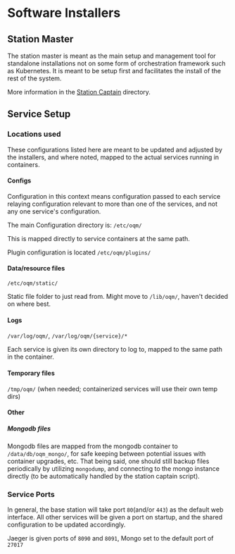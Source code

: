 # Software Installers

## Station Master

The station master is meant as the main setup and management tool for standalone installations not on some form of orchestration framework such as Kubernetes. It is meant to be setup first and facilitates the install of the rest of the system.

More information in the [Station Captain](../Station%20Captain/) directory.

## Service Setup

### Locations used

These configurations listed here are meant to be updated and adjusted by the installers, and where noted, mapped to the actual services running in containers.

#### Configs

Configuration in this context means configuration passed to each service relaying configuration relevant to more than one of the services, and not any one service's configuration.

The main Configuration directory is:
`/etc/oqm/`

This is mapped directly to service containers at the same path.

Plugin configuration is located `/etc/oqm/plugins/`

#### Data/resource files

`/etc/oqm/static/`

Static file folder to just read from. Might move to `/lib/oqm/`, haven't decided on where best.

#### Logs

`/var/log/oqm/`, `/var/log/oqm/{service}/*`

Each service is given its own directory to log to, mapped to the same path in the container.

#### Temporary files

`/tmp/oqm/` (when needed; containerized services will use their own temp dirs)

#### Other

##### Mongodb files

Mongodb files are mapped from the mongodb container to `/data/db/oqm_mongo/`, for safe keeping between potential issues with container upgrades, etc.
That being said, one should still backup files periodically by utilizing `mongodump`, and connecting to the mongo instance directly (to be automatically handled by the station captain script). 

### Service Ports

In general, the base station will take port `80`(and/or `443`) as the default web interface.
All other services will be given a port on startup, and the shared configuration to be updated accordingly.

Jaeger is given ports of `8090` and `8091`, Mongo set to the default port of `27017`
